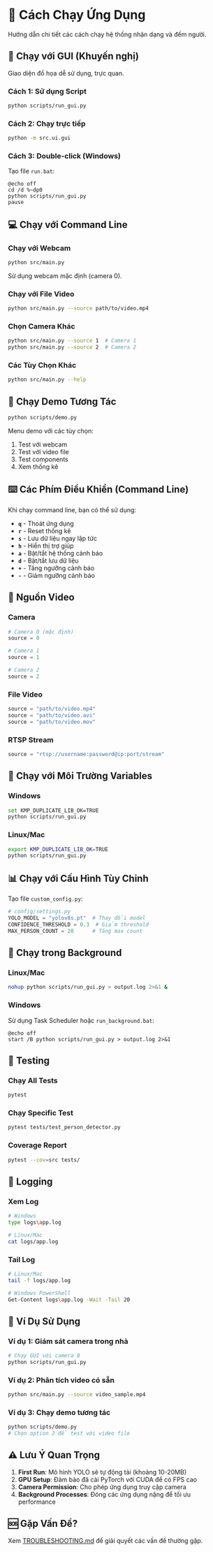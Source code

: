 # 🏃 Cách Chạy Ứng Dụng

Hướng dẫn chi tiết các cách chạy hệ thống nhận dạng và đếm người.

## 🎨 Chạy với GUI (Khuyến nghị)

Giao diện đồ họa dễ sử dụng, trực quan.

### Cách 1: Sử dụng Script

```bash
python scripts/run_gui.py
```

### Cách 2: Chạy trực tiếp

```bash
python -m src.ui.gui
```

### Cách 3: Double-click (Windows)

Tạo file `run.bat`:
```batch
@echo off
cd /d %~dp0
python scripts/run_gui.py
pause
```

## 💻 Chạy với Command Line

### Chạy với Webcam

```bash
python src/main.py
```

Sử dụng webcam mặc định (camera 0).

### Chạy với File Video

```bash
python src/main.py --source path/to/video.mp4
```

### Chọn Camera Khác

```bash
python src/main.py --source 1  # Camera 1
python src/main.py --source 2  # Camera 2
```

### Các Tùy Chọn Khác

```bash
python src/main.py --help
```

## 🧪 Chạy Demo Tương Tác

```bash
python scripts/demo.py
```

Menu demo với các tùy chọn:
1. Test với webcam
2. Test với video file
3. Test components
4. Xem thống kê

## ⌨️ Các Phím Điều Khiển (Command Line)

Khi chạy command line, bạn có thể sử dụng:

- **`q`** - Thoát ứng dụng
- **`r`** - Reset thống kê
- **`s`** - Lưu dữ liệu ngay lập tức
- **`h`** - Hiển thị trợ giúp
- **`a`** - Bật/tắt hệ thống cảnh báo
- **`d`** - Bật/tắt lưu dữ liệu
- **`+`** - Tăng ngưỡng cảnh báo
- **`-`** - Giảm ngưỡng cảnh báo

## 📂 Nguồn Video

### Camera

```python
# Camera 0 (mặc định)
source = 0

# Camera 1
source = 1

# Camera 2
source = 2
```

### File Video

```python
source = "path/to/video.mp4"
source = "path/to/video.avi"
source = "path/to/video.mov"
```

### RTSP Stream

```python
source = "rtsp://username:password@ip:port/stream"
```

## 🔧 Chạy với Môi Trường Variables

### Windows

```bash
set KMP_DUPLICATE_LIB_OK=TRUE
python scripts/run_gui.py
```

### Linux/Mac

```bash
export KMP_DUPLICATE_LIB_OK=TRUE
python scripts/run_gui.py
```

## 📊 Chạy với Cấu Hình Tùy Chỉnh

Tạo file `custom_config.py`:

```python
# config/settings.py
YOLO_MODEL = "yolov8s.pt"  # Thay đổi model
CONFIDENCE_THRESHOLD = 0.3  # Giảm threshold
MAX_PERSON_COUNT = 20      # Tăng max count
```

## 🚀 Chạy trong Background

### Linux/Mac

```bash
nohup python scripts/run_gui.py > output.log 2>&1 &
```

### Windows

Sử dụng Task Scheduler hoặc `run_background.bat`:

```batch
@echo off
start /B python scripts/run_gui.py > output.log 2>&1
```

## 🧪 Testing

### Chạy All Tests

```bash
pytest
```

### Chạy Specific Test

```bash
pytest tests/test_person_detector.py
```

### Coverage Report

```bash
pytest --cov=src tests/
```

## 📝 Logging

### Xem Log

```bash
# Windows
type logs\app.log

# Linux/Mac
cat logs/app.log
```

### Tail Log

```bash
# Linux/Mac
tail -f logs/app.log

# Windows PowerShell
Get-Content logs\app.log -Wait -Tail 20
```

## 🎯 Ví Dụ Sử Dụng

### Ví dụ 1: Giám sát camera trong nhà

```bash
# Chạy GUI với camera 0
python scripts/run_gui.py
```

### Ví dụ 2: Phân tích video có sẵn

```bash
python src/main.py --source video_sample.mp4
```

### Ví dụ 3: Chạy demo tương tác

```bash
python scripts/demo.py
# Chọn option 2 để test với video file
```

## ⚠️ Lưu Ý Quan Trọng

1. **First Run**: Mô hình YOLO sẽ tự động tải (khoảng 10-20MB)
2. **GPU Setup**: Đảm bảo đã cài PyTorch với CUDA để có FPS cao
3. **Camera Permission**: Cho phép ứng dụng truy cập camera
4. **Background Processes**: Đóng các ứng dụng nặng để tối ưu performance

## 🆘 Gặp Vấn Đề?

Xem [TROUBLESHOOTING.md](TROUBLESHOOTING.md) để giải quyết các vấn đề thường gặp.
